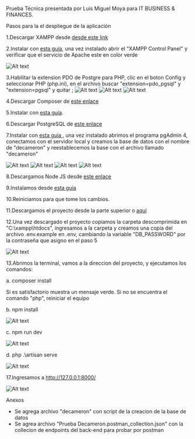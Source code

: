 Prueba Técnica presentada por Luis Miguel Moya para IT BUSINESS & FINANCES.

Pasos para la el despliegue de la aplicación

1.Descargar XAMPP desde <a href="https://sourceforge.net/projects/xampp/files/XAMPP%20Windows/7.4.30/xampp-windows-x64-7.4.30-1-VC15-installer.exe/download">desde este link</a>

2.Instalar con <a href="https://www.wikihow.com/Install-XAMPP-for-Windows">esta guía</a>, una vez instalado abrir el "XAMPP Control Panel" y verificar que el servicio de Apache este en color verde

![Alt text](./public/install/xampp_control_panel.png)

3.Habilitar la extension PDO de Postgre para PHP, clic en el boton Config y seleccionar PHP (php.ini), en el archivo buscar "extension=pdo_pgsql" y "extension=pgsql" y quitar ;
![Alt text](./public/install/config1.png)
![Alt text](./public/install/config2.png)
![Alt text](./public/install/config3.png)

4.Descargar Composer de <a href="https://getcomposer.org/Composer-Setup.exe"> este enlace</a>

5.Instalar con <a href="https://norvicsoftware.com/que-es-y-como-instalar-composer-en-windows-10/#:~:text=Para%20instalar%20Composer%20en%20Windows,iniciara%20la%20instalaci%C3%B3n%20de%20Composer.">esta guía</a>.


6.Descargar PostgreSQL de <a href="https://www.enterprisedb.com/postgresql-tutorial-resources-training-2?uuid=7b1a8f61-1469-4f8a-959e-e22e97e06691&campaignId=Product_Trial_PostgreSQL_15"> este enlace </a>

7.Instalar con <a href="https://www.postgresqltutorial.com/postgresql-getting-started/install-postgresql/"> esta guía </a>, una vez instalado abrimos el programa pgAdmin 4, conectamos con el servidor local y creamos la base de datos con el nombre de "decameron" y reestablecemos la base con el archivo llamado "decameron"

![Alt text](./public/install/config4.png)
![Alt text](./public/install/config10.png)
![Alt text](./public/install/config11.png)
![Alt text](./public/install/config12.png)


8.Descargamos Node JS desde <a href="https://nodejs.org/dist/v18.17.1/node-v18.17.1-x64.msi">este enlace</a>

9.Instalamos desde <a href="https://www.wikihow.com/Install-Node.Js-on-Windows">esta guía</a>

10.Reiniciamos para que tome los cambios.

11.Descargamos el proyecto desde la parte superior o <a href="https://github.com/luismoya91/prueba_ITBF/archive/refs/heads/main.zip"> aquí </a>

12.Una vez descargado el proyecto copiamos la carpeta descomprimida en "C:\xampp\htdocs", ingresamos a la carpeta y creamos una copia del archivo .env.example en .env, cambiando la variable "DB_PASSWORD" por la contraseña que asigno en el paso 5

![Alt text](./public/install/config5.png)

13.Abrimos la terminal, vamos a la direccion del proyecto, y ejecutamos los comandos:

a.  <italic> composer install </italic>

Si es satisfactorio muestra un mensaje verde. Si no se encuentra el comando "php", reiniciar el equipo

b.  <italic> npm install </italic>

![Alt text](./public/install/config9.png)

c.  <italic> npm run dev </italic>

![Alt text](./public/install/config7.png)

d.  <italic> php .\artisan serve </italic>

![Alt text](./public/install/config6.png)



17.Ingresamos a http://127.0.0.1:8000/

![Alt text](./public/install/config8.png)


Anexos

- Se agrega archivo "decameron" con script de la creacion de la base de datos
- Se agrea archivo  "Prueba Decameron.postman_collection.json" con la collecion de endpoints del back-end para probar por postman
